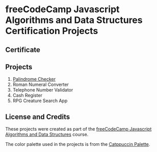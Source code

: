 # freeCodeCamp Javascript Algorithms and Data Structures Certification Projects

## Certificate

## Projects

1. [Palindrome Checker](https://github.com/ovsmnk/freecodecamp-javascript-algorithms-and-data-structures-projects/tree/main/palindrome-checker)
2. Roman Numeral Converter
3. Telephone Number Validator
4. Cash Register
5. RPG Creature Search App

## License and Credits

These projects were created as part of the [freeCodeCamp Javascript Algorithms and Data Structures](https://www.freecodecamp.org/learn/javascript-algorithms-and-data-structures-v8/) course.

The color palette used in the projects is from the [Catppuccin Palette](https://catppuccin.com/palette/).
